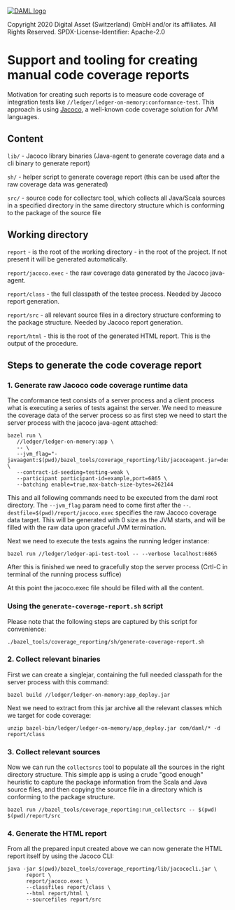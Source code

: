 [![DAML logo](daml-logo.png)](https://www.daml.com)

Copyright 2020 Digital Asset (Switzerland) GmbH and/or its affiliates. All Rights Reserved.
SPDX-License-Identifier: Apache-2.0

# Support and tooling for creating manual code coverage reports

Motivation for creating such reports is to measure code coverage of integration tests like `//ledger/ledger-on-memory:conformance-test`.
This approach is using [Jacoco](https://www.jacoco.org/), a well-known code coverage solution for JVM languages.

## Content

`lib/`  - Jacoco library binaries (Java-agent to generate coverage data and a cli binary to generate report)

`sh/` - helper script to generate coverage report (this can be used after the raw coverage data was generated)

`src/` - source code for collectsrc tool, which collects all Java/Scala sources in a specified directory in the same directory structure which is conforming to the package of the source file  

## Working directory

`report` - is the root of the working directory - in the root of the project. If not present it will be generated automatically.

`report/jacoco.exec` - the raw coverage data generated by the Jacoco java-agent.

`report/class` - the full classpath of the testee process. Needed by Jacoco report generation.

`report/src` - all relevant source files in a directory structure conforming to the package structure. Needed by Jacoco report generation.

`report/html` - this is the root of the generated HTML report. This is the output of the procedure.

## Steps to generate the code coverage report

### 1. Generate raw Jacoco code coverage runtime data

The conformance test consists of a server process and a client process what is executing a series of tests against the server. We need to measure the coverage data of the server process so as first step we need to start the server process with the jacoco java-agent attached:

```
bazel run \
   //ledger/ledger-on-memory:app \
   -- \
   --jvm_flag="-javaagent:$(pwd)/bazel_tools/coverage_reporting/lib/jacocoagent.jar=destfile=$(pwd)/report/jacoco.exec" \
   --contract-id-seeding=testing-weak \
   --participant participant-id=example,port=6865 \
   --batching enable=true,max-batch-size-bytes=262144
```
This and all following commands need to be executed from the daml root directory. 
The `--jvm_flag` param need to come first after the `--`. 
`destfile=$(pwd)/report/jacoco.exec` specifies the raw Jacoco coverage data target. This will be generated with 0 size as the JVM starts, and will be filled with the raw data upon graceful JVM termination.

Next we need to execute the tests agains the running ledger instance:

`bazel run //ledger/ledger-api-test-tool -- --verbose localhost:6865`

After this is finished we need to gracefully stop the server process (Crtl-C in terminal of the running process suffice)

At this point the jacoco.exec file should be filled with all the content.

### Using the `generate-coverage-report.sh` script

Please note that the following steps are captured by this script for convenience:

`./bazel_tools/coverage_reporting/sh/generate-coverage-report.sh`

### 2. Collect relevant binaries

First we can create a singlejar, containing the full needed classpath for the server process with this command:

`bazel build //ledger/ledger-on-memory:app_deploy.jar`

Next we need to extract from this jar archive all the relevant classes which we target for code coverage:

`unzip bazel-bin/ledger/ledger-on-memory/app_deploy.jar com/daml/* -d report/class`

### 3. Collect relevant sources

Now we can run the `collectsrcs` tool to populate all the sources in the right directory structure. 
This simple app is using a crude "good enough" heuristic to capture the package information from the Scala and Java source files, and then copying the source file in a directory which is conforming to the package structure.

`bazel run //bazel_tools/coverage_reporting:run_collectsrc -- $(pwd) $(pwd)/report/src`

### 4. Generate the HTML report

From all the prepared input created above we can now generate the HTML report itself by using the Jacoco CLI:

```
java -jar $(pwd)/bazel_tools/coverage_reporting/lib/jacococli.jar \
      report \
      report/jacoco.exec \
      --classfiles report/class \
      --html report/html \
      --sourcefiles report/src
```
